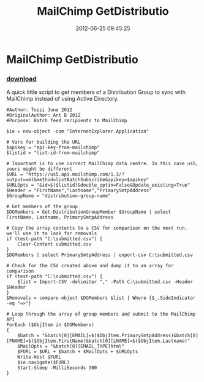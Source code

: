 ﻿---
pid:            3479
poster:         Tozzi
title:          MailChimp GetDistributio
date:           2012-06-25 09:45:25
format:         posh
parent:         0
parent:         0

---

# MailChimp GetDistributio

### [download](3479.ps1)

A quick little script to get members of a Distribution Group to sync with MailChimp instead of using Active Directory.

```posh
#Author: Tozzi June 2012
#OriginalAuthor: Ant B 2012
#Purpose: Batch feed recipients to MailChimp

$ie = new-object -com "InternetExplorer.Application"

# Vars for building the URL
$apikey = "api-key-from-mailchimp"
$listid = "list-id-from-mailchimp"

# Important is to use correct MailChimp data centre. In this case us5, yours might be different
$URL = "https://us5.api.mailchimp.com/1.3/?output=xml&method=listBatchSubscribe&apikey=$apikey"
$URLOpts = "&id=$($listid)&double_optin=False&Update_existing=True"
$Header = "FirstName","Lastname","PrimarySmtpAddress"
$GroupName = "distribution-group-name"

# Get members of the group
$DGMembers = Get-DistributionGroupMember $GroupName | select FirstName, Lastname, PrimarySmtpAddress

# Copy the array contents to a CSV for comparison on the next run, we'll use it to look for removals
if (test-path "C:\submitted.csv") {
	Clear-Content submitted.csv
}
$DGMembers | select PrimarySmtpAddress | export-csv C:\submitted.csv

# Check for the CSV created above and dump it to an array for comparison
if (test-path "C:\submitted.csv") {
	$list = Import-CSV -delimiter "," -Path C:\submitted.csv -Header $Header
}
$Removals = compare-object $DGMembers $list | Where {$_.SideIndicator -eq "=>"}

# Loop through the array of group members and submit to the MailChimp API
ForEach ($ObjItem in $DGMembers)
{
	$batch = "&batch[0][EMAIL]=$($ObjItem.PrimarySmtpAddress)&batch[0][FNAME]=$($ObjItem.FirstName)&batch[0][LNAME]=$($ObjItem.Lastname)"
	$MailOpts = "&batch[0][EMAIL_TYPE]html"
	$FURL = $URL + $batch + $MailOpts + $URLOpts
	Write-Host $FURL
	$ie.navigate($FURL)
	Start-Sleep -MilliSeconds 300
}
```
